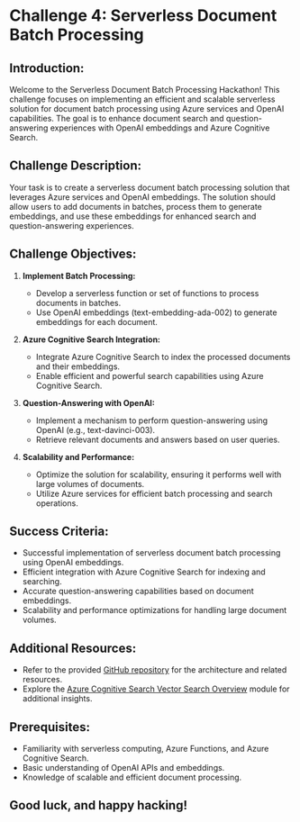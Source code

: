# Challenge 4: Serverless Document Batch Processing 

## Introduction:

Welcome to the Serverless Document Batch Processing Hackathon! This challenge focuses on implementing an efficient and scalable serverless solution for document batch processing using Azure services and OpenAI capabilities. The goal is to enhance document search and question-answering experiences with OpenAI embeddings and Azure Cognitive Search.

## Challenge Description:

Your task is to create a serverless document batch processing solution that leverages Azure services and OpenAI embeddings. The solution should allow users to add documents in batches, process them to generate embeddings, and use these embeddings for enhanced search and question-answering experiences.

## Challenge Objectives:

1. **Implement Batch Processing:**
   - Develop a serverless function or set of functions to process documents in batches.
   - Use OpenAI embeddings (text-embedding-ada-002) to generate embeddings for each document.

2. **Azure Cognitive Search Integration:**
   - Integrate Azure Cognitive Search to index the processed documents and their embeddings.
   - Enable efficient and powerful search capabilities using Azure Cognitive Search.

3. **Question-Answering with OpenAI:**
   - Implement a mechanism to perform question-answering using OpenAI (e.g., text-davinci-003).
   - Retrieve relevant documents and answers based on user queries.

4. **Scalability and Performance:**
   - Optimize the solution for scalability, ensuring it performs well with large volumes of documents.
   - Utilize Azure services for efficient batch processing and search operations.

## Success Criteria:

- Successful implementation of serverless document batch processing using OpenAI embeddings.
- Efficient integration with Azure Cognitive Search for indexing and searching.
- Accurate question-answering capabilities based on document embeddings.
- Scalability and performance optimizations for handling large document volumes.

## Additional Resources:

- Refer to the provided [GitHub repository](https://github.com/ruoccofabrizio/azure-open-ai-embeddings-qna) for the architecture and related resources.
- Explore the [Azure Cognitive Search Vector Search Overview](https://learn.microsoft.com/en-us/azure/search/vector-search-overview) module for additional insights.


## Prerequisites:

- Familiarity with serverless computing, Azure Functions, and Azure Cognitive Search.
- Basic understanding of OpenAI APIs and embeddings.
- Knowledge of scalable and efficient document processing.

## Good luck, and happy hacking!
